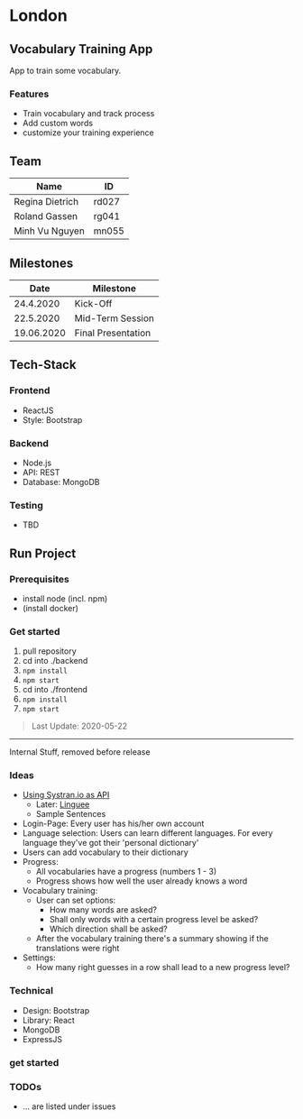 # London

## Vocabulary Training App

App to train some vocabulary.

### Features

- Train vocabulary and track process
- Add custom words
- customize your training experience

## Team

| Name            | ID    |
| --------------- | ----- |
| Regina Dietrich | rd027 |
| Roland Gassen   | rg041 |
| Minh Vu Nguyen  | mn055 |

## Milestones

| Date       | Milestone          |
| ---------- | ------------------ |
| 24.4.2020  | Kick-Off           |
| 22.5.2020  | Mid-Term Session   |
| 19.06.2020 | Final Presentation |

## Tech-Stack

### Frontend

- ReactJS
- Style: Bootstrap

### Backend

- Node.js
- API: REST
- Database: MongoDB

### Testing

- TBD

## Run Project

### Prerequisites

- install node (incl. npm)
- (install docker)

### Get started

1. pull repository
2. cd into ./backend
3. `npm install`
4. `npm start`
5. cd into ./frontend
6. `npm install`
7. `npm start`

> Last Update: 2020-05-22

---

Internal Stuff, removed before release

### Ideas

- [Using Systran.io as API](https://platform.systran.net/index)
  - Later: [Linguee](https://github.com/imankulov/linguee-api)
  - Sample Sentences
- Login-Page: Every user has his/her own account
- Language selection: Users can learn different languages. For every language they've got their 'personal dictionary'
- Users can add vocabulary to their dictionary
- Progress:
  - All vocabularies have a progress (numbers 1 - 3)
  - Progress shows how well the user already knows a word
- Vocabulary training:
  - User can set options:
    - How many words are asked?
    - Shall only words with a certain progress level be asked?
    - Which direction shall be asked?
  - After the vocabulary training there's a summary showing if the translations were right
- Settings:
  - How many right guesses in a row shall lead to a new progress level?

### Technical

- Design: Bootstrap
- Library: React
- MongoDB
- ExpressJS

### get started

### TODOs

- ... are listed under issues
